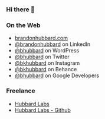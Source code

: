 ### Hi there 👋


### On the Web
- [brandonhubbard.com](https://brandonhubbard.com)
- [@brandonhubbard](https://www.linkedin.com/in/brandonhubbard/) on LinkedIn
- [@bhubbard](https://profiles.wordpress.org/bhubbard) on WordPress
- [@bhubbard](https://twitter.com/bhubbard) on Twitter
- [@bkhubbard](https://www.instagram.com/bkhubbard/) on Instagram
- [@bkhubbard](https://www.behance.net/bkhubbard) on Behance
- [@bhubbard](https://g.dev/bhubbard) on Google Developers

### Freelance

- [Hubbard Labs](https://hubbardlabs.com)
- [Hubbard Labs - Github](https://github.com/hubbardlabs)
